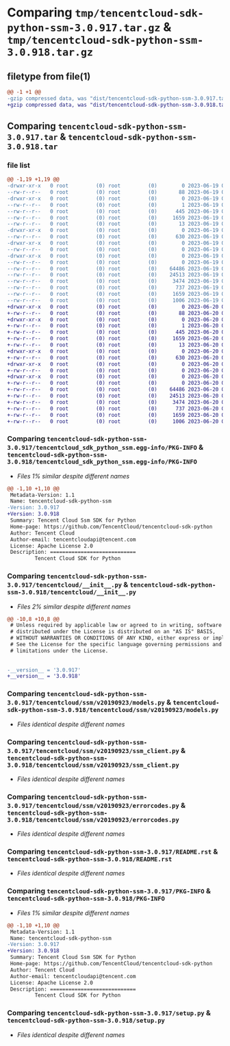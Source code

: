 # Comparing `tmp/tencentcloud-sdk-python-ssm-3.0.917.tar.gz` & `tmp/tencentcloud-sdk-python-ssm-3.0.918.tar.gz`

## filetype from file(1)

```diff
@@ -1 +1 @@
-gzip compressed data, was "dist/tencentcloud-sdk-python-ssm-3.0.917.tar", last modified: Mon Jun 19 00:32:38 2023, max compression
+gzip compressed data, was "dist/tencentcloud-sdk-python-ssm-3.0.918.tar", last modified: Tue Jun 20 02:47:46 2023, max compression
```

## Comparing `tencentcloud-sdk-python-ssm-3.0.917.tar` & `tencentcloud-sdk-python-ssm-3.0.918.tar`

### file list

```diff
@@ -1,19 +1,19 @@
-drwxr-xr-x   0 root         (0) root         (0)        0 2023-06-19 00:32:38.000000 tencentcloud-sdk-python-ssm-3.0.917/
--rw-r--r--   0 root         (0) root         (0)       88 2023-06-19 00:32:38.000000 tencentcloud-sdk-python-ssm-3.0.917/setup.cfg
-drwxr-xr-x   0 root         (0) root         (0)        0 2023-06-19 00:32:38.000000 tencentcloud-sdk-python-ssm-3.0.917/tencentcloud_sdk_python_ssm.egg-info/
--rw-r--r--   0 root         (0) root         (0)        1 2023-06-19 00:32:38.000000 tencentcloud-sdk-python-ssm-3.0.917/tencentcloud_sdk_python_ssm.egg-info/dependency_links.txt
--rw-r--r--   0 root         (0) root         (0)      445 2023-06-19 00:32:38.000000 tencentcloud-sdk-python-ssm-3.0.917/tencentcloud_sdk_python_ssm.egg-info/SOURCES.txt
--rw-r--r--   0 root         (0) root         (0)     1659 2023-06-19 00:32:38.000000 tencentcloud-sdk-python-ssm-3.0.917/tencentcloud_sdk_python_ssm.egg-info/PKG-INFO
--rw-r--r--   0 root         (0) root         (0)       13 2023-06-19 00:32:38.000000 tencentcloud-sdk-python-ssm-3.0.917/tencentcloud_sdk_python_ssm.egg-info/top_level.txt
-drwxr-xr-x   0 root         (0) root         (0)        0 2023-06-19 00:32:38.000000 tencentcloud-sdk-python-ssm-3.0.917/tencentcloud/
--rw-r--r--   0 root         (0) root         (0)      630 2023-06-19 00:32:38.000000 tencentcloud-sdk-python-ssm-3.0.917/tencentcloud/__init__.py
-drwxr-xr-x   0 root         (0) root         (0)        0 2023-06-19 00:32:38.000000 tencentcloud-sdk-python-ssm-3.0.917/tencentcloud/ssm/
--rw-r--r--   0 root         (0) root         (0)        0 2023-06-19 00:32:38.000000 tencentcloud-sdk-python-ssm-3.0.917/tencentcloud/ssm/__init__.py
-drwxr-xr-x   0 root         (0) root         (0)        0 2023-06-19 00:32:38.000000 tencentcloud-sdk-python-ssm-3.0.917/tencentcloud/ssm/v20190923/
--rw-r--r--   0 root         (0) root         (0)        0 2023-06-19 00:32:38.000000 tencentcloud-sdk-python-ssm-3.0.917/tencentcloud/ssm/v20190923/__init__.py
--rw-r--r--   0 root         (0) root         (0)    64486 2023-06-19 00:32:38.000000 tencentcloud-sdk-python-ssm-3.0.917/tencentcloud/ssm/v20190923/models.py
--rw-r--r--   0 root         (0) root         (0)    24513 2023-06-19 00:32:38.000000 tencentcloud-sdk-python-ssm-3.0.917/tencentcloud/ssm/v20190923/ssm_client.py
--rw-r--r--   0 root         (0) root         (0)     3474 2023-06-19 00:32:38.000000 tencentcloud-sdk-python-ssm-3.0.917/tencentcloud/ssm/v20190923/errorcodes.py
--rw-r--r--   0 root         (0) root         (0)      737 2023-06-19 00:32:38.000000 tencentcloud-sdk-python-ssm-3.0.917/README.rst
--rw-r--r--   0 root         (0) root         (0)     1659 2023-06-19 00:32:38.000000 tencentcloud-sdk-python-ssm-3.0.917/PKG-INFO
--rw-r--r--   0 root         (0) root         (0)     1006 2023-06-19 00:32:38.000000 tencentcloud-sdk-python-ssm-3.0.917/setup.py
+drwxr-xr-x   0 root         (0) root         (0)        0 2023-06-20 02:47:46.000000 tencentcloud-sdk-python-ssm-3.0.918/
+-rw-r--r--   0 root         (0) root         (0)       88 2023-06-20 02:47:46.000000 tencentcloud-sdk-python-ssm-3.0.918/setup.cfg
+drwxr-xr-x   0 root         (0) root         (0)        0 2023-06-20 02:47:46.000000 tencentcloud-sdk-python-ssm-3.0.918/tencentcloud_sdk_python_ssm.egg-info/
+-rw-r--r--   0 root         (0) root         (0)        1 2023-06-20 02:47:46.000000 tencentcloud-sdk-python-ssm-3.0.918/tencentcloud_sdk_python_ssm.egg-info/dependency_links.txt
+-rw-r--r--   0 root         (0) root         (0)      445 2023-06-20 02:47:46.000000 tencentcloud-sdk-python-ssm-3.0.918/tencentcloud_sdk_python_ssm.egg-info/SOURCES.txt
+-rw-r--r--   0 root         (0) root         (0)     1659 2023-06-20 02:47:46.000000 tencentcloud-sdk-python-ssm-3.0.918/tencentcloud_sdk_python_ssm.egg-info/PKG-INFO
+-rw-r--r--   0 root         (0) root         (0)       13 2023-06-20 02:47:46.000000 tencentcloud-sdk-python-ssm-3.0.918/tencentcloud_sdk_python_ssm.egg-info/top_level.txt
+drwxr-xr-x   0 root         (0) root         (0)        0 2023-06-20 02:47:46.000000 tencentcloud-sdk-python-ssm-3.0.918/tencentcloud/
+-rw-r--r--   0 root         (0) root         (0)      630 2023-06-20 02:47:46.000000 tencentcloud-sdk-python-ssm-3.0.918/tencentcloud/__init__.py
+drwxr-xr-x   0 root         (0) root         (0)        0 2023-06-20 02:47:46.000000 tencentcloud-sdk-python-ssm-3.0.918/tencentcloud/ssm/
+-rw-r--r--   0 root         (0) root         (0)        0 2023-06-20 02:47:46.000000 tencentcloud-sdk-python-ssm-3.0.918/tencentcloud/ssm/__init__.py
+drwxr-xr-x   0 root         (0) root         (0)        0 2023-06-20 02:47:46.000000 tencentcloud-sdk-python-ssm-3.0.918/tencentcloud/ssm/v20190923/
+-rw-r--r--   0 root         (0) root         (0)        0 2023-06-20 02:47:46.000000 tencentcloud-sdk-python-ssm-3.0.918/tencentcloud/ssm/v20190923/__init__.py
+-rw-r--r--   0 root         (0) root         (0)    64486 2023-06-20 02:47:46.000000 tencentcloud-sdk-python-ssm-3.0.918/tencentcloud/ssm/v20190923/models.py
+-rw-r--r--   0 root         (0) root         (0)    24513 2023-06-20 02:47:46.000000 tencentcloud-sdk-python-ssm-3.0.918/tencentcloud/ssm/v20190923/ssm_client.py
+-rw-r--r--   0 root         (0) root         (0)     3474 2023-06-20 02:47:46.000000 tencentcloud-sdk-python-ssm-3.0.918/tencentcloud/ssm/v20190923/errorcodes.py
+-rw-r--r--   0 root         (0) root         (0)      737 2023-06-20 02:47:46.000000 tencentcloud-sdk-python-ssm-3.0.918/README.rst
+-rw-r--r--   0 root         (0) root         (0)     1659 2023-06-20 02:47:46.000000 tencentcloud-sdk-python-ssm-3.0.918/PKG-INFO
+-rw-r--r--   0 root         (0) root         (0)     1006 2023-06-20 02:47:46.000000 tencentcloud-sdk-python-ssm-3.0.918/setup.py
```

### Comparing `tencentcloud-sdk-python-ssm-3.0.917/tencentcloud_sdk_python_ssm.egg-info/PKG-INFO` & `tencentcloud-sdk-python-ssm-3.0.918/tencentcloud_sdk_python_ssm.egg-info/PKG-INFO`

 * *Files 1% similar despite different names*

```diff
@@ -1,10 +1,10 @@
 Metadata-Version: 1.1
 Name: tencentcloud-sdk-python-ssm
-Version: 3.0.917
+Version: 3.0.918
 Summary: Tencent Cloud Ssm SDK for Python
 Home-page: https://github.com/TencentCloud/tencentcloud-sdk-python
 Author: Tencent Cloud
 Author-email: tencentcloudapi@tencent.com
 License: Apache License 2.0
 Description: ============================
         Tencent Cloud SDK for Python
```

### Comparing `tencentcloud-sdk-python-ssm-3.0.917/tencentcloud/__init__.py` & `tencentcloud-sdk-python-ssm-3.0.918/tencentcloud/__init__.py`

 * *Files 2% similar despite different names*

```diff
@@ -10,8 +10,8 @@
 # Unless required by applicable law or agreed to in writing, software
 # distributed under the License is distributed on an "AS IS" BASIS,
 # WITHOUT WARRANTIES OR CONDITIONS OF ANY KIND, either express or implied.
 # See the License for the specific language governing permissions and
 # limitations under the License.
 
 
-__version__ = '3.0.917'
+__version__ = '3.0.918'
```

### Comparing `tencentcloud-sdk-python-ssm-3.0.917/tencentcloud/ssm/v20190923/models.py` & `tencentcloud-sdk-python-ssm-3.0.918/tencentcloud/ssm/v20190923/models.py`

 * *Files identical despite different names*

### Comparing `tencentcloud-sdk-python-ssm-3.0.917/tencentcloud/ssm/v20190923/ssm_client.py` & `tencentcloud-sdk-python-ssm-3.0.918/tencentcloud/ssm/v20190923/ssm_client.py`

 * *Files identical despite different names*

### Comparing `tencentcloud-sdk-python-ssm-3.0.917/tencentcloud/ssm/v20190923/errorcodes.py` & `tencentcloud-sdk-python-ssm-3.0.918/tencentcloud/ssm/v20190923/errorcodes.py`

 * *Files identical despite different names*

### Comparing `tencentcloud-sdk-python-ssm-3.0.917/README.rst` & `tencentcloud-sdk-python-ssm-3.0.918/README.rst`

 * *Files identical despite different names*

### Comparing `tencentcloud-sdk-python-ssm-3.0.917/PKG-INFO` & `tencentcloud-sdk-python-ssm-3.0.918/PKG-INFO`

 * *Files 1% similar despite different names*

```diff
@@ -1,10 +1,10 @@
 Metadata-Version: 1.1
 Name: tencentcloud-sdk-python-ssm
-Version: 3.0.917
+Version: 3.0.918
 Summary: Tencent Cloud Ssm SDK for Python
 Home-page: https://github.com/TencentCloud/tencentcloud-sdk-python
 Author: Tencent Cloud
 Author-email: tencentcloudapi@tencent.com
 License: Apache License 2.0
 Description: ============================
         Tencent Cloud SDK for Python
```

### Comparing `tencentcloud-sdk-python-ssm-3.0.917/setup.py` & `tencentcloud-sdk-python-ssm-3.0.918/setup.py`

 * *Files identical despite different names*

